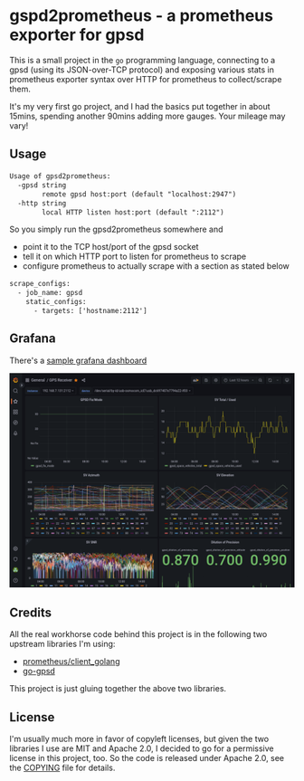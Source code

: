 gspd2prometheus - a prometheus exporter for gpsd
================================================

This is a small project in the `go` programming language, connecting to
a gpsd (using its JSON-over-TCP protocol) and exposing various stats in
prometheus exporter syntax over HTTP for prometheus to collect/scrape
them.

It's my very first go project, and I had the basics put together in
about 15mins, spending another 90mins adding more gauges.  Your mileage may vary!

Usage
-----

```
Usage of gpsd2prometheus:
  -gpsd string
        remote gpsd host:port (default "localhost:2947")
  -http string
        local HTTP listen host:port (default ":2112")
```

So you simply run the gpsd2prometheus somewhere and

* point it to the TCP host/port of the gpsd socket
* tell it on which HTTP port to listen for prometheus to scrape
* configure prometheus to actually scrape with a section as stated below

```
scrape_configs:
  - job_name: gpsd
    static_configs:
      - targets: ['hostname:2112']
```

Grafana
-------

There's a [sample grafana dashboard](grafana-dashboard/gps_receiver.json)

![sample grafana dashboard](grafana-dashboard/grafana-gpsd-dashboard.png?raw=true "grafana dashboard for gpsd")

Credits
-------

All the real workhorse code behind this project is in the following two
upstream libraries I'm using:

* [prometheus/client_golang](https://github.com/prometheus/client_golang)
* [go-gpsd](https://github.com/stratoberry/go-gpsd)

This project is just gluing together the above two libraries.

License
-------

I'm usually much more in favor of copyleft licenses, but given the two
libraries I use are MIT and Apache 2.0, I decided to go for a permissive
license in this project, too.  So the code is released under Apache 2.0,
see the [COPYING](COPYING) file for details.
